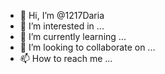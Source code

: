 - 👋 Hi, I’m @1217Daria
- 👀 I’m interested in ...
- 🌱 I’m currently learning ...
- 💞️ I’m looking to collaborate on ...
- 📫 How to reach me ...

<!---
1217Daria/1217Daria is a ✨ special ✨ repository because its `README.md` (this file) appears on your GitHub profile.
You can click the Preview link to take a look at your changes.
--->
